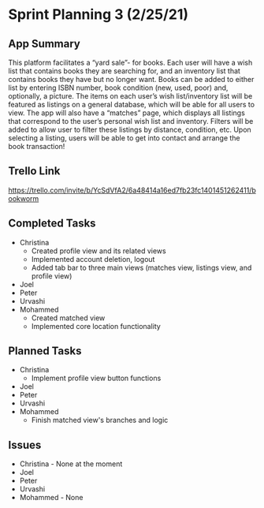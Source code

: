 # Sprint Planning 3 (2/25/21)

## App Summary

This platform facilitates a “yard sale”- for books. 
Each user will have a wish list that contains books they are searching for, and an inventory list that contains books they have but no longer want. 
Books can be added to either list by entering ISBN number, book condition (new, used, poor) and, optionally, a picture. 
The items on each user’s wish list/inventory list will be featured as listings on a general database, which will be able for all users to view. 
The app will also have a “matches” page, which displays all listings that correspond to the user’s personal wish list and inventory. 
Filters will be added to allow user to filter these listings by distance, condition, etc. 
Upon selecting a listing, users will be able to get into contact and arrange the book transaction!

## Trello Link
https://trello.com/invite/b/YcSdVfA2/6a48414a16ed7fb23fc1401451262411/bookworm

## Completed Tasks
  * Christina
    * Created profile view and its related views
    * Implemented account deletion, logout
    * Added tab bar to three main views (matches view, listings view, and profile view)
  * Joel
  * Peter
  * Urvashi
  * Mohammed
    * Created matched view
    * Implemented core location functionality
## Planned Tasks
  * Christina
    * Implement profile view button functions 
  * Joel
  * Peter
  * Urvashi
  * Mohammed
    * Finish matched view's branches and logic
## Issues
  * Christina - None at the moment
  * Joel
  * Peter
  * Urvashi
  * Mohammed - None
